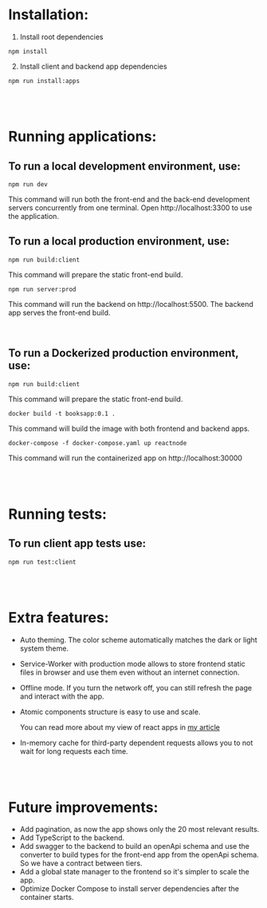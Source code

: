 # Installation:

1. Install root dependencies

```
npm install
```

2. Install client and backend app dependencies

```
npm run install:apps
```

<br/><br/>

# Running applications:

## To run a local development environment, use:

```
npm run dev
```

This command will run both the front-end and the back-end development servers concurrently from one terminal. Open http://localhost:3300 to use the application.
<br/>

## To run a local production environment, use:

```
npm run build:client
```

This command will prepare the static front-end build.

```
npm run server:prod
```

This command will run the backend on http://localhost:5500. The backend app serves the front-end build.

<br/>

## To run a Dockerized production environment, use:

```
npm run build:client
```

This command will prepare the static front-end build.

```
docker build -t booksapp:0.1 .
```

This command will build the image with both frontend and backend apps.

```
docker-compose -f docker-compose.yaml up reactnode
```

This command will run the containerized app on http://localhost:30000

<br/><br/>

# Running tests:

## To run client app tests use:

```
npm run test:client
```

<br/><br/>

# Extra features:

- Auto theming. The color scheme automatically matches the dark or light system theme.
- Service-Worker with production mode allows to store frontend static files in browser and use them even without an internet connection.
- Offline mode. If you turn the network off, you can still refresh the page and interact with the app.
- Atomic components structure is easy to use and scale.

  You can read more about my view of react apps in [my article](https://medium.com/@kirichuk/7-must-have-features-for-any-react-app-10b086038d9a)

- In-memory cache for third-party dependent requests allows you to not wait for long requests each time.

<br/><br/>

# Future improvements:

- Add pagination, as now the app shows only the 20 most relevant results.
- Add TypeScript to the backend.
- Add swagger to the backend to build an openApi schema and use the converter to build types for the front-end app from the openApi schema. So we have a contract between tiers.
- Add a global state manager to the frontend so it's simpler to scale the app.
- Optimize Docker Compose to install server dependencies after the container starts.

